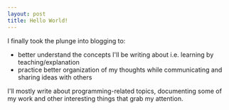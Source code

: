 ```yaml
---
layout: post
title: Hello World!
---
```


I finally took the plunge into blogging to:  
- better understand the concepts I'll be writing about i.e. learning by teaching/explanation  
- practice better organization of my thoughts while communicating and sharing ideas with others  

I'll mostly write about programming-related topics, documenting some of my work and other interesting things that grab my attention.  

